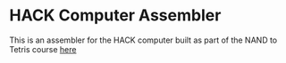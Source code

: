 # HACK Computer Assembler

This is an assembler for the HACK computer built as part of the NAND to Tetris course [here][n2tlink]

[n2tlink]: https://www.nand2tetris.org/